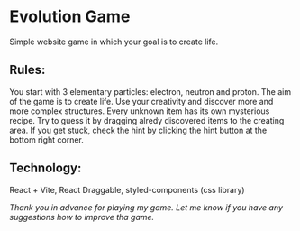# Evolution Game

Simple website game in which your goal is to create life.

## Rules:

You start with 3 elementary particles: electron, neutron and proton. The aim of the game is to create life. Use your creativity and discover more and more complex structures. Every unknown item has its own mysterious recipe. Try to guess it by dragging alredy discovered items to the creating area. If you get stuck, check the hint by clicking the hint button at the bottom right corner.

## Technology:

React + Vite, React Draggable, styled-components (css library)



*Thank you in advance for playing my game. Let me know if you have any suggestions how to improve tha game.*
